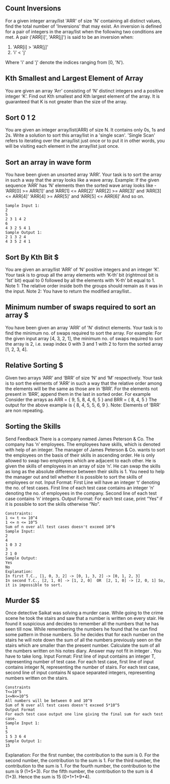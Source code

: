 ## Count Inversions
For a given integer array/list 'ARR' of size 'N' containing all distinct values, find the total number of 'Inversions' that may exist.
An inversion is defined for a pair of integers in the array/list when the following two conditions are met.
A pair ('ARR[i]', 'ARR[j]') is said to be an inversion when:

1. 'ARR[i] > 'ARR[j]' 
2. 'i' < 'j'

Where 'i' and 'j' denote the indices ranging from [0, 'N').

## Kth Smallest and Largest Element of Array
You are given an array ‘Arr’ consisting of ‘N’ distinct integers and a positive integer ‘K’. Find out Kth smallest and Kth largest element of the array. It is guaranteed that K is not greater than the size of the array.

## Sort 0 1 2
You are given an integer array/list(ARR) of size N. It contains only 0s, 1s and 2s. Write a solution to sort this array/list in a 'single scan'.
'Single Scan' refers to iterating over the array/list just once or to put it in other words, you will be visiting each element in the array/list just once.

## Sort an array in wave form
You have been given an unsorted array ‘ARR’.
Your task is to sort the array in such a way that the array looks like a wave array.
Example:
If the given sequence ‘ARR’ has ‘N’ elements then the sorted wave array looks like - 
‘ARR[0] >= ARR[1]’ and ‘ARR[1] <= ARR[2]’
‘ARR[2] >= ARR[3]’ and ‘ARR[3] <= ARR[4]’
‘ARR[4] >= ARR[5]’ and ‘ARR[5] <= ARR[6]’  And so on.
```
Sample Input 1:
2
5 
2 3 1 4 2
6
4 3 2 5 4 1
Sample Output 1:
2 1 3 2 4
4 3 5 2 4 1
```
## Sort By Kth Bit $
You are given an array/list ‘ARR’ of ‘N’ positive integers and an integer ‘K’. Your task is to group all the array elements with ‘K-th’ bit (rightmost bit is ‘1st’ bit) equal to 0 followed by all the elements with ‘K-th’ bit equal to 1.
Note 1: The relative order inside both the groups should remain as it was in the input.
Note 2: You have to return the modified array/list..

## Minimum number of swaps required to sort an array $
You have been given an array 'ARR' of 'N' distinct elements.
Your task is to find the minimum no. of swaps required to sort the array.
For example: For the given input array [4, 3, 2, 1], the minimum no. of swaps required to sort the array is 2, i.e. swap index 0 with 3 and 1 with 2 to form the sorted array [1, 2, 3, 4].

## Relative Sorting $
Given two arrays ‘ARR’ and ‘BRR’ of size ‘N’ and ‘M’ respectively. Your task is to sort the elements of ‘ARR’ in such a way that the relative order among the elements will be the same as those are in ‘BRR’. For the elements not present in ‘BRR’, append them in the last in sorted order.
For example
Consider the arrays as ARR = { 9, 5, 8, 4, 6, 5 } and BRR = { 8, 4, 5 }
The output for the above example  is { 8, 4, 5, 5, 6, 9 }.
Note:
Elements of ‘BRR’ are non repeating.

## Sorting the Skills
Send Feedback
There is a company named James Peterson & Co. The company has ‘n’ employees. The employees have skills, which is denoted with help of an integer. The manager of James Peterson & Co. wants to sort the employees on the basis of their skills in ascending order. He is only allowed to swap two employees which are adjacent to each other. He is given the skills of employees in an array of size ‘n’. He can swap the skills as long as the absolute difference between their skills is 1. You need to help the manager out and tell whether it is possible to sort the skills of employees or not.
Input Format:
First Line will have an integer ‘t’ denoting the no. of test cases.
First line of each test case contains an integer ‘n’ denoting the no. of employees in the company.
Second line of each test case contains ‘n’ integers.
Output Format:
For each test case, print “Yes” if it is possible to sort the skills otherwise “No”.
```
Constraints:
1 <= t <= 10^4
1 <= n <= 10^5
Sum of n over all test cases doesn't exceed 10^6
Sample Input:
2
4
1 0 3 2
3
2 1 0
Sample Output:
Yes
No
Explanation:
In first T.C., [1, 0, 3, 2] -> [0, 1, 3, 2] -> [0, 1, 2, 3]
In second T.C., [2, 1, 0] -> [1, 2, 0]  OR  [2, 1, 0] -> [2, 0, 1] So, it is impossible to sort.
```
## Murder $$
Once detective Saikat was solving a murder case. While going to the crime scene he took the stairs and saw that a number is written on every stair. He found it suspicious and decides to remember all the numbers that he has seen till now. While remembering the numbers he found that he can find some pattern in those numbers. So he decides that for each number on the stairs he will note down the sum of all the numbers previously seen on the stairs which are smaller than the present number. Calculate the sum of all the numbers written on his notes diary.
Answer may not fit in integer . You have to take long.
Input Format:
First line of input contains an integer T, representing number of test case.
For each test case, first line of input contains integer N, representing the number of stairs.
For each test case, second line of input contains N space separated integers, representing numbers written on the stairs.
```
Constraints
T<=10^5
1<=N<=10^5
All numbers will be between 0 and 10^9
Sum of N over all test cases doesn't exceed 5*10^5
Output Format
For each test case output one line giving the final sum for each test case.
Sample Input 1:
1
5
1 5 3 6 4
Sample Output 1:
15
```
Explanation:
For the first number, the contribution to the sum is 0.
For the second number, the contribution to the sum is 1.
For the third number, the contribution to the sum is 1.
For the fourth number, the contribution to the sum is 9 (1+5+3).
For the fifth number, the contribution to the sum is 4 (1+3).
Hence the sum is 15 (0+1+1+9+4).
